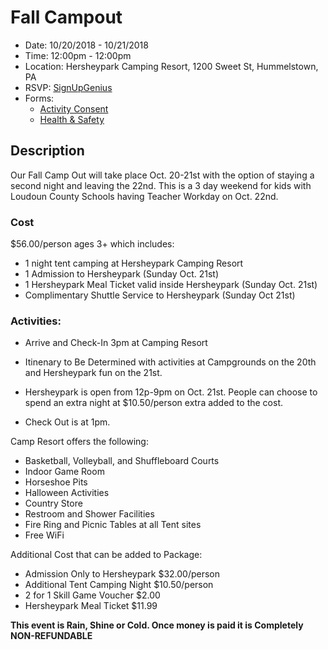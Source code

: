 # Fall Campout

- Date: 10/20/2018 - 10/21/2018
- Time: 12:00pm - 12:00pm
- Location: Hersheypark Camping Resort, 1200 Sweet St, Hummelstown, PA
- RSVP: [SignUpGenius](https://www.signupgenius.com/go/20f044fa9a62ba0f85-fall)
- Forms:
    - [Activity Consent](hershey-park-activity-consent-form.pdf) 
    - [Health & Safety](https://filestore.scouting.org/filestore/HealthSafety/pdf/680-001_AB.pdf)

## Description

Our Fall Camp Out will take place Oct. 20-21st with the option of
staying a second night and leaving the 22nd. This is a 3 day
weekend for kids with Loudoun County Schools having Teacher
Workday on Oct. 22nd.

### Cost

$56.00/person ages 3+ which includes:

- 1 night tent camping at Hersheypark Camping Resort
- 1 Admission to Hersheypark (Sunday Oct. 21st)
- 1 Hersheypark Meal Ticket valid inside Hersheypark (Sunday Oct.
  21st)
- Complimentary Shuttle Service to Hersheypark (Sunday Oct 21st)

### Activities:

- Arrive and Check-In 3pm at Camping Resort
- Itinenary to Be Determined with activities at Campgrounds on
  the 20th and Hersheypark fun on the 21st.

- Hersheypark is open from 12p-9pm on Oct. 21st. People can
  choose to spend an extra night at $10.50/person extra added to
  the cost.
- Check Out is at 1pm. 

Camp Resort offers the following:

- Basketball, Volleyball, and Shuffleboard Courts
- Indoor Game Room
- Horseshoe Pits
- Halloween Activities
- Country Store
- Restroom and Shower Facilities
- Fire Ring and Picnic Tables at all Tent sites
- Free WiFi

Additional Cost that can be added to Package:

- Admission Only to Hersheypark $32.00/person
- Additional Tent Camping Night $10.50/person
- 2 for 1 Skill Game Voucher   $2.00
- Hersheypark Meal Ticket $11.99

**This event is Rain, Shine or Cold. Once money is paid it is
Completely NON-REFUNDABLE**

